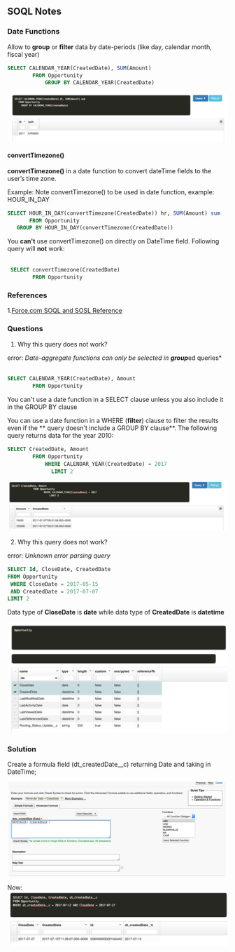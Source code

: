 ## SOQL Notes


### Date Functions

Allow to **group** or **filter** data by date-periods  (like day, calendar month, fiscal year)

```sql
SELECT CALENDAR_YEAR(CreatedDate), SUM(Amount)
		FROM Opportunity
			GROUP BY CALENDAR_YEAR(CreatedDate)

```

![](./img/cal-year-sum-1.png)

#### convertTimezone()

 **convertTimezone()** in a date function to convert dateTime fields to the user’s time zone.
 
 Example: Note convertTimezone() to be used in date function, example: HOUR_IN_DAY
 
 ```sql
 SELECT HOUR_IN_DAY(convertTimezone(CreatedDate)) hr, SUM(Amount) sum
		FROM Opportunity
	GROUP BY HOUR_IN_DAY(convertTimezone(CreatedDate))
 ```
 
 You **can't** use convertTimezone() on directly on DateTime field. Following query will **not** work:
 
```sql

 SELECT convertTimezone(CreatedDate)
		FROM Opportunity
```



### References

1.[Force.com SOQL and SOSL Reference](https://developer.salesforce.com/docs/atlas.en-us.soql_sosl.meta/soql_sosl/sforce_api_calls_soql_select_date_functions.htm)


### Questions

1. Why this query does not work?

error: *Date-aggregate functions can only be selected in **group***ed queries*

```sql

SELECT CALENDAR_YEAR(CreatedDate), Amount
		FROM Opportunity
```

You can't use a date function in a SELECT clause unless you also include it in the GROUP BY clause

You can use a date function in a WHERE (**filter**) clause to filter the results even if the ** query doesn't include a GROUP BY clause**. The following query returns data for the year 2010:

```sql
SELECT CreatedDate, Amount
		FROM Opportunity
			WHERE CALENDAR_YEAR(CreatedDate) = 2017
			  LIMIT 2
```

![Filter by year](./img/filter-by-year.png)


2. Why this query does not work?

error: *Unknown error parsing query*

```sql
SELECT Id, CloseDate, CreatedDate
FROM Opportunity  
 WHERE CloseDate = 2017-05-15
 AND CreatedDate = 2017-07-07
LIMIT 2
```

Data type of **CloseDate** is **date** while data type of **CreatedDate** is **datetime**

![Describe of Oppty](./img/desc_oppty.png)



### Solution

Create a formula field (dt_createdDate__c) returning Date and taking in DateTime;

![](./img/datavalue_formula.png)



Now:
![date converted query](./img/date_converted_query.png)








